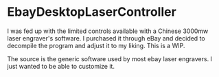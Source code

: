 # EbayDesktopLaserController
I was fed up with the limited controls available with a Chinese 3000mw laser engraver's software. I purchased it through eBay and decided to decompile the program and adjust it to my liking. This is a WIP.

The source is the generic software used by most ebay laser engravers. I just wanted to be able to customize it.
